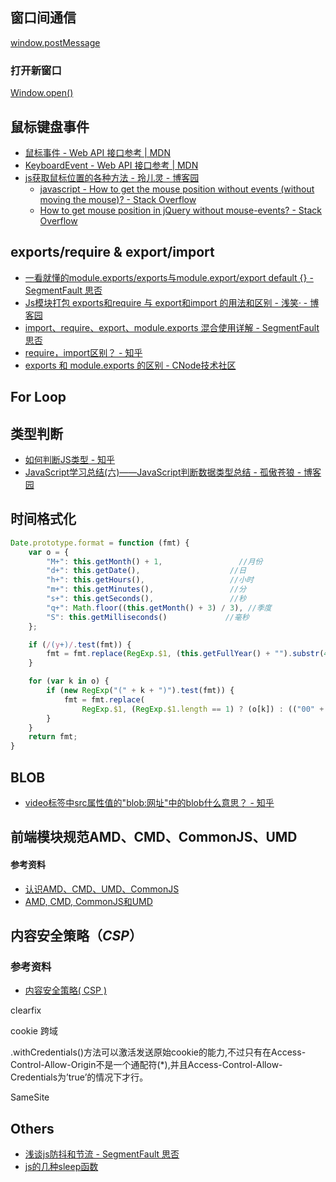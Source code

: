 ## 窗口间通信

[window.postMessage](https://developer.mozilla.org/zh-CN/docs/Web/API/Window/postMessage)

### 打开新窗口

[Window.open()](https://developer.mozilla.org/zh-CN/docs/Web/API/Window/open)

## 鼠标键盘事件

- [鼠标事件 - Web API 接口参考 | MDN](https://developer.mozilla.org/zh-CN/docs/Web/API/MouseEvent)
- [KeyboardEvent - Web API 接口参考 | MDN](https://developer.mozilla.org/zh-CN/docs/Web/API/KeyboardEvent)
- [js获取鼠标位置的各种方法 - 玲儿灵 - 博客园](https://www.cnblogs.com/jymz/p/3987794.html)
  - [javascript - How to get the mouse position without events (without moving the mouse)? - Stack Overflow](https://stackoverflow.com/questions/2601097/how-to-get-the-mouse-position-without-events-without-moving-the-mouse)
  - [How to get mouse position in jQuery without mouse-events? - Stack Overflow](https://stackoverflow.com/questions/4517198/how-to-get-mouse-position-in-jquery-without-mouse-events)

## exports/require & export/import

- [一看就懂的module.exports/exports与module.export/export default {}  - SegmentFault 思否](https://segmentfault.com/a/1190000019399632)
- [Js模块打包 exports和require 与 export和import 的用法和区别 - 浅笑· - 博客园](https://www.cnblogs.com/qianxiaox/p/14017376.html)
- [import、require、export、module.exports 混合使用详解 - SegmentFault 思否](https://segmentfault.com/a/1190000012386576)
- [require，import区别？ - 知乎](https://www.zhihu.com/question/56820346)
- [exports 和 module.exports 的区别 - CNode技术社区](https://cnodejs.org/topic/5231a630101e574521e45ef8)

## For Loop

## 类型判断

- [如何判断JS类型 - 知乎](https://zhuanlan.zhihu.com/p/89238840)
- [JavaScript学习总结(六)——JavaScript判断数据类型总结 - 孤傲苍狼 - 博客园](https://www.cnblogs.com/xdp-gacl/p/3490065.html)

## 时间格式化

```javascript
Date.prototype.format = function (fmt) {
    var o = {
        "M+": this.getMonth() + 1,                 //月份
        "d+": this.getDate(),                    //日
        "h+": this.getHours(),                   //小时
        "m+": this.getMinutes(),                 //分
        "s+": this.getSeconds(),                 //秒
        "q+": Math.floor((this.getMonth() + 3) / 3), //季度
        "S": this.getMilliseconds()             //毫秒
    };

    if (/(y+)/.test(fmt)) {
        fmt = fmt.replace(RegExp.$1, (this.getFullYear() + "").substr(4 - RegExp.$1.length));
    }

    for (var k in o) {
        if (new RegExp("(" + k + ")").test(fmt)) {
            fmt = fmt.replace(
                RegExp.$1, (RegExp.$1.length == 1) ? (o[k]) : (("00" + o[k]).substr(("" + o[k]).length)));
        }
    }
    return fmt;
}
```

## BLOB

- [video标签中src属性值的"blob:网址"中的blob什么意思？ - 知乎](https://www.zhihu.com/question/446432610)

## 前端模块规范AMD、CMD、CommonJS、UMD

#### 参考资料

- [认识AMD、CMD、UMD、CommonJS](https://www.cnblogs.com/humin/p/5389901.html)
- [AMD, CMD, CommonJS和UMD](https://www.jianshu.com/p/bd4585b737d7)

## 内容安全策略（*CSP*）

### 参考资料

- [内容安全策略( CSP )](https://developer.mozilla.org/zh-CN/docs/Web/HTTP/CSP)

clearfix



cookie 跨域 

.withCredentials()方法可以激活发送原始cookie的能力,不过只有在Access-Control-Allow-Origin不是一个通配符(*),并且Access-Control-Allow-Credentials为’true’的情况下才行。

SameSite

## Others

- [浅谈js防抖和节流 - SegmentFault 思否](https://segmentfault.com/a/1190000018428170)
- [js的几种sleep函数](https://juejin.cn/post/6844903808410058760)

